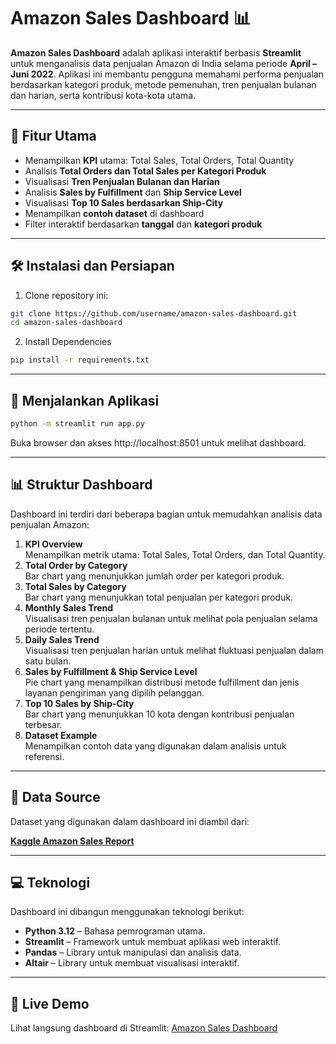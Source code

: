 # Amazon Sales Dashboard 📊

**Amazon Sales Dashboard** adalah aplikasi interaktif berbasis **Streamlit** untuk menganalisis data penjualan Amazon di India selama periode **April – Juni 2022**. Aplikasi ini membantu pengguna memahami performa penjualan berdasarkan kategori produk, metode pemenuhan, tren penjualan bulanan dan harian, serta kontribusi kota-kota utama.

---

## 🚀 Fitur Utama

- Menampilkan **KPI** utama: Total Sales, Total Orders, Total Quantity
- Analisis **Total Orders dan Total Sales per Kategori Produk**
- Visualisasi **Tren Penjualan Bulanan dan Harian**
- Analisis **Sales by Fulfillment** dan **Ship Service Level**
- Visualisasi **Top 10 Sales berdasarkan Ship-City**
- Menampilkan **contoh dataset** di dashboard
- Filter interaktif berdasarkan **tanggal** dan **kategori produk**

---

## 🛠️ Instalasi dan Persiapan

1. Clone repository ini:

```bash
git clone https://github.com/username/amazon-sales-dashboard.git
cd amazon-sales-dashboard
```

2. Install Dependencies
```bash
pip install -r requirements.txt
```
---

## 🚀 Menjalankan Aplikasi
```bash
python -m streamlit run app.py
```
Buka browser dan akses http://localhost:8501 untuk melihat dashboard.

---
## 📊 Struktur Dashboard

Dashboard ini terdiri dari beberapa bagian untuk memudahkan analisis data penjualan Amazon:

1. **KPI Overview**  
   Menampilkan metrik utama: Total Sales, Total Orders, dan Total Quantity.
2. **Total Order by Category**  
   Bar chart yang menunjukkan jumlah order per kategori produk.
3. **Total Sales by Category**  
   Bar chart yang menunjukkan total penjualan per kategori produk.
4. **Monthly Sales Trend**  
   Visualisasi tren penjualan bulanan untuk melihat pola penjualan selama periode tertentu.
5. **Daily Sales Trend**  
   Visualisasi tren penjualan harian untuk melihat fluktuasi penjualan dalam satu bulan.
6. **Sales by Fulfillment & Ship Service Level**  
   Pie chart yang menampilkan distribusi metode fulfillment dan jenis layanan pengiriman yang dipilih pelanggan.
7. **Top 10 Sales by Ship-City**  
   Bar chart yang menunjukkan 10 kota dengan kontribusi penjualan terbesar.
8. **Dataset Example**  
   Menampilkan contoh data yang digunakan dalam analisis untuk referensi.

---

## 📂 Data Source

Dataset yang digunakan dalam dashboard ini diambil dari:

**[Kaggle Amazon Sales Report](https://www.kaggle.com/datasets/arpit2712/amazonsalesreport)**

---

## 💻 Teknologi

Dashboard ini dibangun menggunakan teknologi berikut:

- **Python 3.12** – Bahasa pemrograman utama.  
- **Streamlit** – Framework untuk membuat aplikasi web interaktif.  
- **Pandas** – Library untuk manipulasi dan analisis data.  
- **Altair** – Library untuk membuat visualisasi interaktif.  
---

## 🔗 Live Demo

Lihat langsung dashboard di Streamlit: [Amazon Sales Dashboard](https://amazon-sales-dashboard-2022.streamlit.app/)
